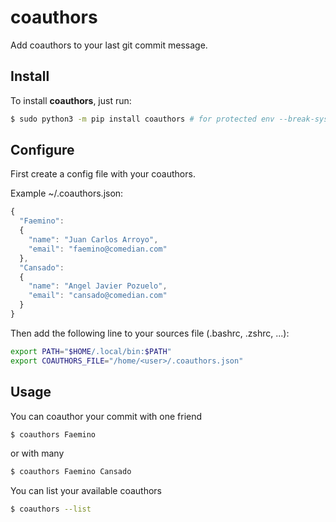 # coauthors
Add coauthors to your last git commit message.

## Install

To install **coauthors**, just run:

```sh
$ sudo python3 -m pip install coauthors # for protected env --break-system-packages
```

## Configure

First create a config file with your coauthors.

Example ~/.coauthors.json:

```javascript
{
  "Faemino":
  {
    "name": "Juan Carlos Arroyo",
    "email": "faemino@comedian.com"
  },
  "Cansado":
  {
    "name": "Angel Javier Pozuelo",
    "email": "cansado@comedian.com"
  }
}
```

Then add the following line to your sources file (.bashrc, .zshrc, ...):

```sh
export PATH="$HOME/.local/bin:$PATH"
export COAUTHORS_FILE="/home/<user>/.coauthors.json"
```

## Usage

You can coauthor your commit with one friend
```sh
$ coauthors Faemino
```

or with many
```sh
$ coauthors Faemino Cansado
```

You can list your available coauthors
```sh
$ coauthors --list
```
